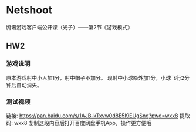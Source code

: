 # Netshoot
腾讯游戏客户端公开课（光子）——第2节《游戏模式》
## HW2 
### 游戏说明
原本游戏射中小人加1分，射中帽子不加分。
现射中小球额外加1分，小球飞行2分钟后自动消失。
### 测试视频
链接: https://pan.baidu.com/s/1AJB-kTxvw0d8E5I9EUgSng?pwd=wxx8 提取码: wxx8 复制这段内容后打开百度网盘手机App，操作更方便哦